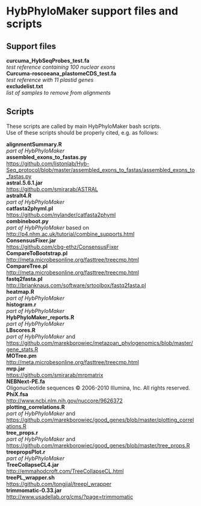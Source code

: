 # HybPhyloMaker support files and scripts

**Support files**  
---
**curcuma_HybSeqProbes_test.fa**  
_test reference containing 100 nuclear exons_  
**Curcuma-roscoeana_plastomeCDS_test.fa**  
_test reference with 11 plastid genes_  
**excludelist.txt**  
_list of samples to remove from alignments_  

**Scripts**  
---
These scripts are called by main HybPhyloMaker bash scripts.  
Use of these scripts should be properly cited, e.g. as follows:  
  
**alignmentSummary.R**  
_part of HybPhyloMaker_  
**assembled_exons_to_fastas.py**  
https://github.com/listonlab/Hyb-Seq_protocol/blob/master/assembled_exons_to_fastas/assembled_exons_to_fastas.py  
**astral.5.6.1.jar**  
https://github.com/smirarab/ASTRAL  
**astralt4.R**  
_part of HybPhyloMaker_  
**catfasta2phyml.pl**  
https://github.com/nylander/catfasta2phyml  
**combineboot.py**  
_part of HybPhyloMaker_ based on http://p4.nhm.ac.uk/tutorial/combine_supports.html  
**ConsensusFixer.jar**  
https://github.com/cbg-ethz/ConsensusFixer  
**CompareToBootstrap.pl**  
http://meta.microbesonline.org/fasttree/treecmp.html  
**CompareTree.pl**  
http://meta.microbesonline.org/fasttree/treecmp.html  
**fastq2fasta.pl**  
http://brianknaus.com/software/srtoolbox/fastq2fasta.pl  
**heatmap.R**  
_part of HybPhyloMaker_  
**histogram.r**  
_part of HybPhyloMaker_  
**HybPhyloMaker_reports.R**  
_part of HybPhyloMaker_  
**LBscores.R**  
_part of HybPhyloMaker_ and https://github.com/marekborowiec/metazoan_phylogenomics/blob/master/gene_stats.R  
**MOTree.pm**  
http://meta.microbesonline.org/fasttree/treecmp.html  
**mrp.jar**  
https://github.com/smirarab/mrpmatrix  
**NEBNext-PE.fa**  
Oligonucleotide sequences © 2006-2010 Illumina, Inc. All rights reserved.  
**PhiX.fsa**  
http://www.ncbi.nlm.nih.gov/nuccore/9626372  
**plotting_correlations.R**  
_part of HybPhyloMaker_ and https://github.com/marekborowiec/good_genes/blob/master/plotting_correlations.R  
**tree_props.r**  
_part of HybPhyloMaker_ and https://github.com/marekborowiec/good_genes/blob/master/tree_props.R  
**treepropsPlot.r**  
_part of HybPhyloMaker_  
**TreeCollapseCL4.jar**  
http://emmahodcroft.com/TreeCollapseCL.html  
**treePL_wrapper.sh**  
https://github.com/tongjial/treepl_wrapper  
**trimmomatic-0.33.jar**  
http://www.usadellab.org/cms/?page=trimmomatic  
